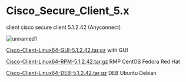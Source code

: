 # Cisco_Secure_Client_5.x
client cisco secure client 5.1.2.42 (Anyconnect)

![unnamed1](https://github.com/corp-sit/Cisco_Secure_Client_5.x/assets/77527673/86dd3b4b-fb40-4555-8a7b-6e4615c38eda)


[Cisco-Client-Linux64-GUI-5.1.2.42.tar.gz](https://github.com/corp-sit/Cisco_Secure_Client_5.x/releases/download/5.1.2.42/Cisco-Client-Linux64-GUI-5.1.2.42.tar.gz) with GUI

[Cisco-Client-Linux64-RPM-5.1.2.42.tar.gz](https://github.com/corp-sit/Cisco_Secure_Client_5.x/releases/download/5.1.2.42/Cisco-Client-Linux64-RPM-5.1.2.42.tar.gz) RMP CentOS Fedora Red Hat 

[Cisco-Client-Linux64-DEB-5.1.2.42.tar.gz](https://github.com/corp-sit/Cisco_Secure_Client_5.x/releases/download/5.1.2.42/Cisco-Client-Linux64-DEB-5.1.2.42.tar.gz) DEB  Ubuntu Debian

